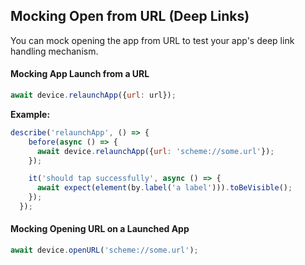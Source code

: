 ## Mocking Open from URL (Deep Links)

You can mock opening the app from URL to test your app's deep link handling mechanism.

#### Mocking App Launch from a URL

```js
await device.relaunchApp({url: url});
```

**Example:**

```js
describe('relaunchApp', () => {
    before(async () => {
      await device.relaunchApp({url: 'scheme://some.url'});
    });

    it('should tap successfully', async () => {
      await expect(element(by.label('a label'))).toBeVisible();
    });
  });
```

#### Mocking Opening URL on a Launched App
```js
await device.openURL('scheme://some.url');
```